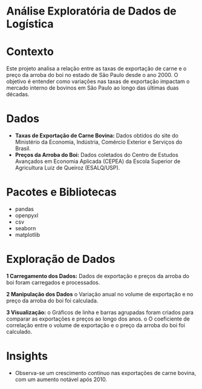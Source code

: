 
# Análise Exploratória de Dados de Logística
# Contexto
Este projeto analisa a relação entre as taxas de exportação de carne e o preço da arroba do boi no estado de São Paulo desde o ano 2000. O objetivo é entender como variações nas taxas de exportação impactam o mercado interno de bovinos em São Paulo ao longo das últimas duas décadas.
# Dados
* **Taxas de Exportação de Carne Bovina:** Dados obtidos do site do Ministério da Economia, Indústria, Comércio Exterior e Serviços do Brasil.
* **Preços da Arroba do Boi:** Dados coletados do Centro de Estudos Avançados em Economia Aplicada (CEPEA) da Escola Superior de Agricultura Luiz de Queiroz (ESALQ/USP).
# Pacotes e Bibliotecas
* pandas
* openpyxl
* csv
* seaborn
* matplotlib
# Exploração de Dados
**1 Carregamento dos Dados:**
Dados de exportação e preços da arroba do boi foram carregados e processados.

**2 Manipulação dos Dados**
o	Variação anual no volume de exportação e no preço da arroba do boi foi calculada.

**3 Visualização:**
o	Gráficos de linha e barras agrupadas foram criados para comparar as exportações e preços ao longo dos anos.
o	O coeficiente de correlação entre o volume de exportação e o preço da arroba do boi foi calculado.

# Insights
* Observa-se um crescimento contínuo nas exportações de carne bovina, com um aumento notável após 2010.

